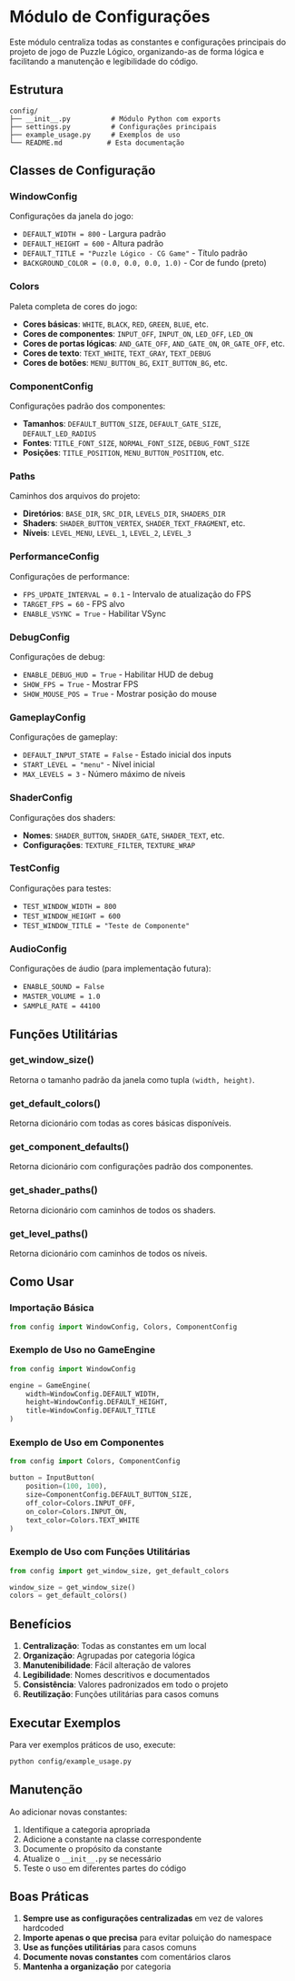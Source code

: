 # Módulo de Configurações

Este módulo centraliza todas as constantes e configurações principais do projeto de jogo de Puzzle Lógico, organizando-as de forma lógica e facilitando a manutenção e legibilidade do código.

## Estrutura

```
config/
├── __init__.py          # Módulo Python com exports
├── settings.py          # Configurações principais
├── example_usage.py     # Exemplos de uso
└── README.md           # Esta documentação
```

## Classes de Configuração

### WindowConfig
Configurações da janela do jogo:
- `DEFAULT_WIDTH = 800` - Largura padrão
- `DEFAULT_HEIGHT = 600` - Altura padrão
- `DEFAULT_TITLE = "Puzzle Lógico - CG Game"` - Título padrão
- `BACKGROUND_COLOR = (0.0, 0.0, 0.0, 1.0)` - Cor de fundo (preto)

### Colors
Paleta completa de cores do jogo:
- **Cores básicas**: `WHITE`, `BLACK`, `RED`, `GREEN`, `BLUE`, etc.
- **Cores de componentes**: `INPUT_OFF`, `INPUT_ON`, `LED_OFF`, `LED_ON`
- **Cores de portas lógicas**: `AND_GATE_OFF`, `AND_GATE_ON`, `OR_GATE_OFF`, etc.
- **Cores de texto**: `TEXT_WHITE`, `TEXT_GRAY`, `TEXT_DEBUG`
- **Cores de botões**: `MENU_BUTTON_BG`, `EXIT_BUTTON_BG`, etc.

### ComponentConfig
Configurações padrão dos componentes:
- **Tamanhos**: `DEFAULT_BUTTON_SIZE`, `DEFAULT_GATE_SIZE`, `DEFAULT_LED_RADIUS`
- **Fontes**: `TITLE_FONT_SIZE`, `NORMAL_FONT_SIZE`, `DEBUG_FONT_SIZE`
- **Posições**: `TITLE_POSITION`, `MENU_BUTTON_POSITION`, etc.

### Paths
Caminhos dos arquivos do projeto:
- **Diretórios**: `BASE_DIR`, `SRC_DIR`, `LEVELS_DIR`, `SHADERS_DIR`
- **Shaders**: `SHADER_BUTTON_VERTEX`, `SHADER_TEXT_FRAGMENT`, etc.
- **Níveis**: `LEVEL_MENU`, `LEVEL_1`, `LEVEL_2`, `LEVEL_3`

### PerformanceConfig
Configurações de performance:
- `FPS_UPDATE_INTERVAL = 0.1` - Intervalo de atualização do FPS
- `TARGET_FPS = 60` - FPS alvo
- `ENABLE_VSYNC = True` - Habilitar VSync

### DebugConfig
Configurações de debug:
- `ENABLE_DEBUG_HUD = True` - Habilitar HUD de debug
- `SHOW_FPS = True` - Mostrar FPS
- `SHOW_MOUSE_POS = True` - Mostrar posição do mouse

### GameplayConfig
Configurações de gameplay:
- `DEFAULT_INPUT_STATE = False` - Estado inicial dos inputs
- `START_LEVEL = "menu"` - Nível inicial
- `MAX_LEVELS = 3` - Número máximo de níveis

### ShaderConfig
Configurações dos shaders:
- **Nomes**: `SHADER_BUTTON`, `SHADER_GATE`, `SHADER_TEXT`, etc.
- **Configurações**: `TEXTURE_FILTER`, `TEXTURE_WRAP`

### TestConfig
Configurações para testes:
- `TEST_WINDOW_WIDTH = 800`
- `TEST_WINDOW_HEIGHT = 600`
- `TEST_WINDOW_TITLE = "Teste de Componente"`

### AudioConfig
Configurações de áudio (para implementação futura):
- `ENABLE_SOUND = False`
- `MASTER_VOLUME = 1.0`
- `SAMPLE_RATE = 44100`

## Funções Utilitárias

### get_window_size()
Retorna o tamanho padrão da janela como tupla `(width, height)`.

### get_default_colors()
Retorna dicionário com todas as cores básicas disponíveis.

### get_component_defaults()
Retorna dicionário com configurações padrão dos componentes.

### get_shader_paths()
Retorna dicionário com caminhos de todos os shaders.

### get_level_paths()
Retorna dicionário com caminhos de todos os níveis.

## Como Usar

### Importação Básica
```python
from config import WindowConfig, Colors, ComponentConfig
```

### Exemplo de Uso no GameEngine
```python
from config import WindowConfig

engine = GameEngine(
    width=WindowConfig.DEFAULT_WIDTH,
    height=WindowConfig.DEFAULT_HEIGHT,
    title=WindowConfig.DEFAULT_TITLE
)
```

### Exemplo de Uso em Componentes
```python
from config import Colors, ComponentConfig

button = InputButton(
    position=(100, 100),
    size=ComponentConfig.DEFAULT_BUTTON_SIZE,
    off_color=Colors.INPUT_OFF,
    on_color=Colors.INPUT_ON,
    text_color=Colors.TEXT_WHITE
)
```

### Exemplo de Uso com Funções Utilitárias
```python
from config import get_window_size, get_default_colors

window_size = get_window_size()
colors = get_default_colors()
```

## Benefícios

1. **Centralização**: Todas as constantes em um local
2. **Organização**: Agrupadas por categoria lógica
3. **Manutenibilidade**: Fácil alteração de valores
4. **Legibilidade**: Nomes descritivos e documentados
5. **Consistência**: Valores padronizados em todo o projeto
6. **Reutilização**: Funções utilitárias para casos comuns

## Executar Exemplos

Para ver exemplos práticos de uso, execute:
```bash
python config/example_usage.py
```

## Manutenção

Ao adicionar novas constantes:
1. Identifique a categoria apropriada
2. Adicione a constante na classe correspondente
3. Documente o propósito da constante
4. Atualize o `__init__.py` se necessário
5. Teste o uso em diferentes partes do código

## Boas Práticas

1. **Sempre use as configurações centralizadas** em vez de valores hardcoded
2. **Importe apenas o que precisa** para evitar poluição do namespace
3. **Use as funções utilitárias** para casos comuns
4. **Documente novas constantes** com comentários claros
5. **Mantenha a organização** por categoria 